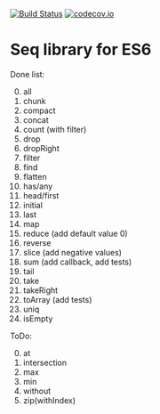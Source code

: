 [![Build Status](https://travis-ci.org/krikus/es6seq.svg?branch=master)](https://travis-ci.org/krikus/es6seq)
[![codecov.io](http://codecov.io/github/krikus/es6seq/coverage.svg?branch=master)](http://codecov.io/github/krikus/es6seq?branch=master)


# Seq library for ES6

Done list:

0. all
0. chunk
0. compact
0. concat
0. count (with filter)
0. drop
0. dropRight
0. filter
0. find
0. flatten
0. has/any
0. head/first
0. initial
0. last
0. map
0. reduce (add default value 0)
0. reverse
0. slice (add negative values)
0. sum (add callback, add tests)
0. tail
0. take
0. takeRight
0. toArray (add tests)
0. uniq
0. isEmpty

ToDo:

0. at
0. intersection
0. max
0. min
0. without
0. zip(withIndex)
